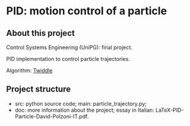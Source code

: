 # PID: motion control of a particle

## About this project
Control Systems Engineering (UniPG): final project.

PID implementation to control particle trajectories.

Algorithm: [Twiddle](https://martin-thoma.com/twiddle/)

## Project structure
* src: python source code; main: particle_trajectory.py;
* doc: more information about the project; essay in Italian: LaTeX-PID-Particle-David-Polzoni-IT.pdf.
